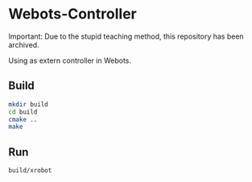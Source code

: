# Webots-Controller

Important: Due to the stupid teaching method, this repository has been archived.

Using as extern controller in Webots.

## Build

```bash
mkdir build
cd build
cmake ..
make
```

## Run

```bash
build/xrobot
```
